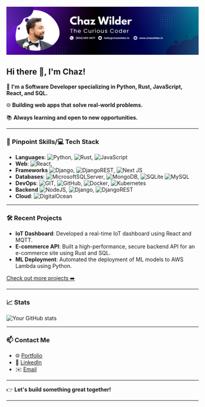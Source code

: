 
![Chaz Wilder](gh-banner.png)

## Hi there 👋, I'm Chaz!

🔭 **I'm a Software Developer specializing in Python, Rust, JavaScript, React, and SQL.**

🌐 **Building web apps that solve real-world problems.**

📚 **Always learning and open to new opportunities.**

---

### 📌 Pinpoint Skills/💻 Tech Stack

- **Languages**: ![Python](https://img.shields.io/badge/python-3670A0?style=flat&logo=python&logoColor=ffdd54), ![Rust](https://img.shields.io/badge/rust-%23000000.svg?style=flat&logo=rust&logoColor=white), ![JavaScript](https://img.shields.io/badge/javascript-%23323330.svg?style=flat&logo=javascript&logoColor=%23F7DF1E)
- **Web**: ![React](https://img.shields.io/badge/react-%2320232a.svg?style=flat&logo=react&logoColor=%2361DAFB),
- **Frameworks** ![Django](https://img.shields.io/badge/django-%23092E20.svg?style=flat&logo=django&logoColor=white), ![DjangoREST](https://img.shields.io/badge/DJANGO-REST-ff1709?style=flat&logo=django&logoColor=white&color=ff1709&labelColor=gray), ![Next JS](https://img.shields.io/badge/Next-black?style=flat&logo=next.js&logoColor=white)
- **Databases**: ![MicrosoftSQLServer](https://img.shields.io/badge/Microsoft%20SQL%20Sever-CC2927?style=flat&logo=microsoft%20sql%20server&logoColor=white), ![MongoDB](https://img.shields.io/badge/MongoDB-%234ea94b.svg?style=flat&logo=mongodb&logoColor=white), ![SQLite](https://img.shields.io/badge/sqlite-%2307405e.svg?style=flat&logo=sqlite&logoColor=white) ![MySQL](https://img.shields.io/badge/mysql-%2300f.svg?style=flat&logo=mysql&logoColor=white)
- **DevOps**: ![GIT](https://img.shields.io/badge/Git-fc6d26?style=flat&logo=git&logoColor=white), ![GitHub](https://img.shields.io/badge/GitHub-%23121011.svg?style=flat&logo=github&logoColor=white), ![Docker](https://img.shields.io/badge/docker-%230db7ed.svg?style=flat&logo=docker&logoColor=white), ![Kubernetes](https://img.shields.io/badge/kubernetes-%23326ce5.svg?style=flat&logo=kubernetes&logoColor=white)
- **Backend** ![NodeJS](https://img.shields.io/badge/node.js-6DA55F?style=flat&logo=node.js&logoColor=white), ![Django](https://img.shields.io/badge/django-%23092E20.svg?style=flat&logo=django&logoColor=white), ![DjangoREST](https://img.shields.io/badge/DJANGO-REST-ff1709?style=flat&logo=django&logoColor=white&color=ff1709&labelColor=gray)
- **Cloud**: ![DigitalOcean](https://img.shields.io/badge/DigitalOcean-%230167ff.svg?style=flat&logo=digitalOcean&logoColor=white)
---

### 🛠️ Recent Projects

- **IoT Dashboard**: Developed a real-time IoT dashboard using React and MQTT. 
- **E-commerce API**: Built a high-performance, secure backend API for an e-commerce site using Rust and SQL.
- **ML Deployment**: Automated the deployment of ML models to AWS Lambda using Python.

[Check out more projects ➡️](https://github.com/YourUsername?tab=repositories)

---

### 📈 Stats

![Your GitHub stats](https://github-readme-stats.vercel.app/api?username=chazwilder&show_icons=true&hide_border=true)

---

### 📫 Contact Me

- 🌐 [Portfolio](https://your-portfolio.com)
- 💼 [LinkedIn](https://www.linkedin.com/in/your-linkedin/)
- ✉️ [Email](mailto:your.email@example.com)

---

👉 **Let's build something great together!**

---
